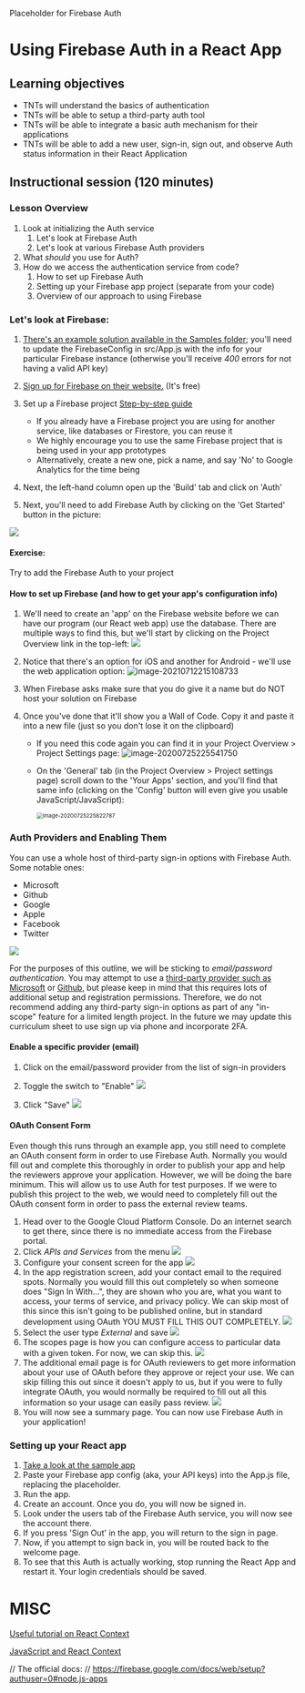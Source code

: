 Placeholder for Firebase Auth


# Using Firebase Auth in a React App



## Learning objectives

* TNTs will understand the basics of authentication
* TNTs will be able to setup a third-party auth tool
* TNTs will be able to integrate a basic auth mechanism for their applications
* TNTs will be able to add a new user, sign-in, sign out, and observe Auth status information in their React Application

## Instructional session (120 minutes)

### Lesson Overview

1. Look at initializing the Auth service
   1. Let's look at Firebase Auth
   2. Let's look at various Firebase Auth providers
2. What *should* you use for Auth?
3. How do we access the authentication service from code?
   1. How to set up Firebase Auth
   2. Setting up your Firebase app project (separate from your code)
   3. Overview of our approach to using Firebase

### Let's look at Firebase:

1. [There's an example solution available in the Samples folder](https://github.com/tnt-summer-academy/Samples/tree/main/Week_3/firebase_auth); you'll need to update the FirebaseConfig in src/App.js with the info for your particular Firebase instance (otherwise you'll receive *400* errors for not having a valid API key)
   
2. [Sign up for Firebase on their website.](https://firebase.google.com/)
   (It's free)

3. Set up a Firebase project
   [Step-by-step guide](https://www.robinwieruch.de/firebase-tutorial)

   - If you already have a Firebase project you are using for another service, like databases or Firestore, you can reuse it
   - We highly encourage you to use the same Firebase project that is being used in your app prototypes
   - Alternatively, create a new one, pick a name, and say 'No' to Google Analytics for the time being

4. Next, the left-hand column open up the 'Build' tab and click on 'Auth'

5. Next, you'll need to add Firebase Auth by clicking on the 'Get Started' button in the picture:

![](firebase_auth_assets/firebase_auth_get_started.png)

#### Exercise:

Try to add the Firebase Auth to your project

#### How to set up Firebase (and how to get your app's configuration info)

1. We'll need to create an 'app' on the Firebase website before we can have our program (our React web app) use the database.  There are multiple ways to find this, but we'll start by clicking on the Project Overview link in the top-left:
   ![](../Week%203/firebase/images/ProjectOverviewLinkLocation.png)

2. Notice that there's an option for iOS and another for Android - we'll use the web application option:
   ![image-20210712215108733](../Week%203/firebase/images/ChooseWebApp.png)

3. When Firebase asks make sure that you do give it a name but do NOT host your solution on Firebase

4. Once you've done that it'll show you a Wall of Code.  Copy it and paste it into a new file (just so you don't lose it on the clipboard)

   - If you need this code again you can find it in your Project Overview > Project Settings page:
     ![image-20200725225541750](../Week%203/firebase/images/FindingProjectSettings.png)

   - On the 'General' tab (in the Project Overview > Project settings page) scroll down to the 'Your Apps' section, and you'll find that same info (clicking on the 'Config' button will even give you usable JavaScript/JavaScript):

     <img src="../Week%203/firebase/images/ConfigInfo.png" alt="image-20200725225822787" style="zoom:67%;" />

### Auth Providers and Enabling Them

You can use a whole host of third-party sign-in options with Firebase Auth. Some notable ones:
- Microsoft
- Github
- Google
- Apple
- Facebook
- Twitter

![](firebase_auth_assets/firebase_auth_provider_list.png)

For the purposes of this outline, we will be sticking to *email/password authentication*. You may attempt to use a [third-party provider such as Microsoft](https://firebase.google.com/docs/auth/web/microsoft-oauth) or [Github](https://firebase.google.com/docs/auth/web/github-auth), but please keep in mind that this requires lots of additional setup and registration permissions. Therefore, we do not recommend adding any third-party sign-in options as part of any "in-scope" feature for a limited length project. In the future we may update this curriculum sheet to use sign up via phone and incorporate 2FA.

#### Enable a specific provider (email)

1. Click on the email/password provider from the list of sign-in providers

2. Toggle the switch to "Enable"
![](firebase_auth_assets/firebase_auth_email_setup.png)

3. Click "Save"
![](firebase_auth_assets/firebase_auth_enable_email_auth.png)

#### OAuth Consent Form

Even though this runs through an example app, you still need to complete an OAuth consent form in order to use Firebase Auth. Normally you would fill out and complete this thoroughly in order to publish your app and help the reviewers approve your application. However, we will be doing the bare minimum. This will allow us to use Auth for test purposes. If we were to publish this project to the web, we would need to completely fill out the OAuth consent form in order to pass the external review teams.

1. Head over to the Google Cloud Platform Console. Do an internet search to get there, since there is no immediate access from the Firebase portal.
2. Click *APIs and Services* from the menu
![](firebase_auth_assets/firebase_auth_gcp_menu.png)
3. Configure your consent screen for the app
![](firebase_auth_assets/firebase_auth_oath_consent_get_started.png)
4. In the app registration screen, add your contact email to the required spots. Normally you would fill this out completely so when someone does "Sign In With...", they are shown who you are, what you want to access, your terms of service, and privacy policy. We can skip most of this since this isn't going to be published online, but in standard development using OAuth YOU MUST FILL THIS OUT COMPLETELY.
![](firebase_auth_assets/firebase_auth_oath_consent_registration.png)
5. Select the user type *External* and save
![](firebase_auth_assets/firebase_auth_oath_consent_type.png)
6. The scopes page is how you can configure access to particular data with a given token. For now, we can skip this.
![](firebase_auth_assets/firebase_auth_oath_consent_scopes.png)
7. The additional email page is for OAuth reviewers to get more information about your use of OAuth before they approve or reject your use. We can skip filling this out since it doesn't apply to us, but if you were to fully integrate OAuth, you would normally be required to fill out all this information so your usage can easily pass review.
![](firebase_auth_assets/firebase_auth_oath_consent_adtl_info.png)
8. You will now see a summary page. You can now use Firebase Auth in your application!


### Setting up your React app

1. [Take a look at the sample app](https://github.com/tnt-summer-academy/Samples/tree/main/Week_3/firebase_auth)
2. Paste your Firebase app config (aka, your API keys) into the App.js file, replacing the placeholder.
3. Run the app.
4. Create an account. Once you do, you will now be signed in.
5. Look under the users tab of the Firebase Auth service, you will now see the account there.
6. If you press 'Sign Out' in the app, you will return to the sign in page.
7. Now, if you attempt to sign back in, you will be routed back to the welcome page.
8. To see that this Auth is actually working, stop running the React App and restart it. Your login credentials should be saved.


# MISC

[Useful tutorial on React Context](https://www.robinwieruch.de/react-context)

[JavaScript and React Context](https://www.carlrippon.com/react-context-with-JavaScript-p1/)

// The official docs:
// https://firebase.google.com/docs/web/setup?authuser=0#node.js-apps
